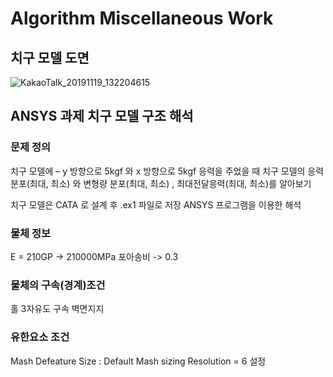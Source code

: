 # Algorithm Miscellaneous Work

## 치구 모델 도면 
![KakaoTalk_20191119_132204615](https://user-images.githubusercontent.com/9815703/69913867-cadbe700-1480-11ea-8670-9207196d9b46.jpg)


## ANSYS 과제 치구 모델 구조 해석 

### 문제 정의 
치구 모델에 – y 방향으로 5kgf 와 x 방향으로 5kgf 응력을 주었을 때 치구 모델의 응력 분포(최대, 최소) 와 변형량 분포(최대, 최소) , 최대전달응력(최대, 최소)를 알아보기

치구 모델은 CATA 로 설계 후 .ex1 파일로 저장 ANSYS 프로그램을 이용한 해석 

### 물체 정보 
 E = 210GP -> 210000MPa 
 포아송비 -> 0.3

### 물체의 구속(경계)조건
  홀 3자유도 구속 
  벽면지지  

### 유한요소 조건
   Mash Defeature Size : Default
   Mash sizing Resolution = 6 설정



